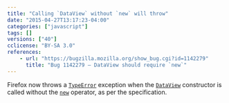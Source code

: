 ```yaml
---
title: "Calling `DataView` without `new` will throw"
date: "2015-04-27T13:17:23-04:00"
categories: ["javascript"]
tags: []
versions: ["40"]
cclicense: "BY-SA 3.0"
references:
    - url: "https://bugzilla.mozilla.org/show_bug.cgi?id=1142279"
      title: "Bug 1142279 – DataView should require `new`"
---
```

Firefox now throws a [`TypeError`](https://developer.mozilla.org/en-US/docs/Web/JavaScript/Reference/Global_Objects/TypeError) exception when the [`DataView`](https://developer.mozilla.org/en-US/docs/Web/JavaScript/Reference/Global_Objects/DataView) constructor is called without the [`new`](https://developer.mozilla.org/en-US/docs/Web/JavaScript/Reference/Operators/new) operator, as per the specification.
